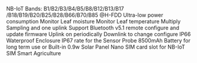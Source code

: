 NB-IoT Bands: B1/B2/B3/B4/B5/B8/B12/B13/B17 /B18/B19/B20/B25/B28/B66/B70/B85 @H-FDD
Ultra-low power consumption
Monitor Leaf moisture
Monitor Leaf temperature
Multiply Sampling and one uplink
Support Bluetooth v5.1 remote configure and update firmware
Uplink on periodically
Downlink to change configure
IP66 Waterproof Enclosure
IP67 rate for the Sensor Probe
8500mAh Battery for long term use or Built-in 0.9w Solar Panel
Nano SIM card slot for NB-IoT SIM
Smart Agriculture
